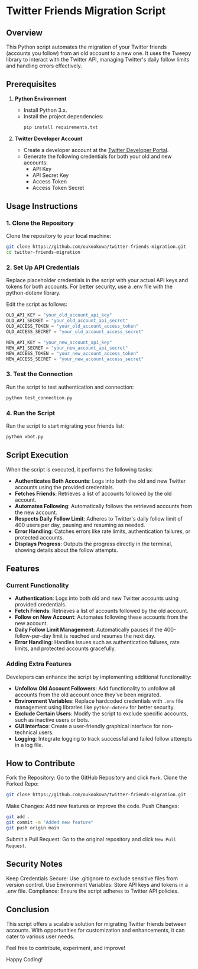 # Twitter Friends Migration Script

## Overview
This Python script automates the migration of your Twitter friends (accounts you follow) from an old account to a new one. It uses the Tweepy library to interact with the Twitter API, managing Twitter's daily follow limits and handling errors effectively.

## Prerequisites
1. **Python Environment**
   - Install Python 3.x.
   - Install the project dependencies:
     ```bash
     pip install requirements.txt
     ```

2. **Twitter Developer Account**
   - Create a developer account at the [Twitter Developer Portal](https://developer.twitter.com).
   - Generate the following credentials for both your old and new accounts:
     - API Key
     - API Secret Key
     - Access Token
     - Access Token Secret

## Usage Instructions

### 1. Clone the Repository
Clone the repository to your local machine:
```bash
git clone https://github.com/oukookowa/twitter-friends-migration.git
cd twitter-friends-migration
```

### 2. Set Up API Credentials
Replace placeholder credentials in the script with your actual API keys and tokens for both accounts. For better security, use a .env file with the python-dotenv library.

Edit the script as follows:

```python
OLD_API_KEY = "your_old_account_api_key"
OLD_API_SECRET = "your_old_account_api_secret"
OLD_ACCESS_TOKEN = "your_old_account_access_token"
OLD_ACCESS_SECRET = "your_old_account_access_secret"

NEW_API_KEY = "your_new_account_api_key"
NEW_API_SECRET = "your_new_account_api_secret"
NEW_ACCESS_TOKEN = "your_new_account_access_token"
NEW_ACCESS_SECRET = "your_new_account_access_secret"
```

### 3. Test the Connection
Run the script to test authentication and connection:
```bash
python test_connection.py
```

### 4. Run the Script
Run the script to start migrating your friends list:

```bash
python xbot.py
```

## Script Execution

When the script is executed, it performs the following tasks:

- **Authenticates Both Accounts**: Logs into both the old and new Twitter accounts using the provided credentials.
- **Fetches Friends**: Retrieves a list of accounts followed by the old account.
- **Automates Following**: Automatically follows the retrieved accounts from the new account.
- **Respects Daily Follow Limit**: Adheres to Twitter's daily follow limit of 400 users per day, pausing and resuming as needed.
- **Error Handling**: Catches errors like rate limits, authentication failures, or protected accounts.
- **Displays Progress**: Outputs the progress directly in the terminal, showing details about the follow attempts.

## Features

### Current Functionality
- **Authentication**: Logs into both old and new Twitter accounts using provided credentials.
- **Fetch Friends**: Retrieves a list of accounts followed by the old account.
- **Follow on New Account**: Automates following these accounts from the new account.
- **Daily Follow Limit Management**: Automatically pauses if the 400-follow-per-day limit is reached and resumes the next day.
- **Error Handling**: Handles issues such as authentication failures, rate limits, and protected accounts gracefully.

### Adding Extra Features
Developers can enhance the script by implementing additional functionality:
- **Unfollow Old Account Followers**: Add functionality to unfollow all accounts from the old account once they've been migrated.
- **Environment Variables**: Replace hardcoded credentials with `.env` file management using libraries like `python-dotenv` for better security.
- **Exclude Certain Users**: Modify the script to exclude specific accounts, such as inactive users or bots.
- **GUI Interface**: Create a user-friendly graphical interface for non-technical users.
- **Logging**: Integrate logging to track successful and failed follow attempts in a log file.

## How to Contribute
Fork the Repository: Go to the GitHub Repository and click `Fork`.
Clone the Forked Repo:
```bash
git clone https://github.com/oukookowa/twitter-friends-migration.git
```
Make Changes: Add new features or improve the code.
Push Changes:
```bash
git add .
git commit -m "Added new feature"
git push origin main
```
Submit a Pull Request: Go to the original repository and click `New Pull Request`.

## Security Notes
Keep Credentials Secure: Use .gitignore to exclude sensitive files from version control.
Use Environment Variables: Store API keys and tokens in a .env file.
Compliance: Ensure the script adheres to Twitter API policies.

## Conclusion
This script offers a scalable solution for migrating Twitter friends between accounts. With opportunities for customization and enhancements, it can cater to various user needs.

Feel free to contribute, experiment, and improve!

Happy Coding!
